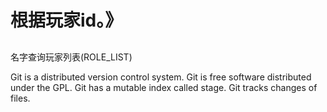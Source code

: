 # 根据玩家id。》<h2></h2>名字查询玩家列表(ROLE_LIST)

Git is a distributed version control system.
Git is free software distributed under the GPL.
Git has a mutable index called stage.
Git tracks changes of files.
